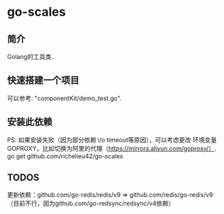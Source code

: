 # go-scales

## 简介 
Golang的工具类.

## 快速搭建一个项目
可以参考: "componentKit/demo_test.go".

## 安装此依赖
PS: 如果安装失败（因为部分依赖 i/o timeout等原因），可以考虑更改 环境变量GOPROXY，比如切换为阿里的代理（https://mirrors.aliyun.com/goproxy/）.
go get github.com/richelieu42/go-scales

## TODOS
更新依赖：github.com/go-redis/redis/v9 => github.com/redis/go-redis/v9
（目前不行，因为github.com/go-redsync/redsync/v4依赖）

